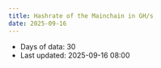 ```yaml
---
title: Hashrate of the Mainchain in GH/s
date: 2025-09-16
---
```


<script src="https://cdnjs.cloudflare.com/ajax/libs/PapaParse/5.3.0/papaparse.min.js"></script>
<script src="https://cdn.jsdelivr.net/npm/apexcharts"></script>
<script src="/js/hashrates/mainchain-hashrate-30days.js"></script>

<div id="wrapper">
  <div id="areaChart">
  </div>
  <div id="barChart">
  </div>
 </div>

* Days of data: 30
* Last updated: 2025-09-16 08:00
